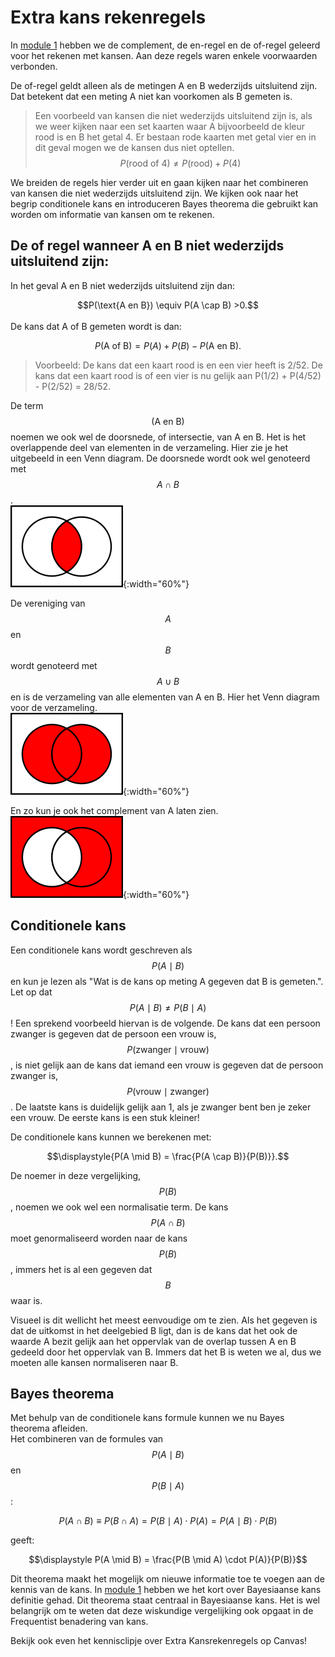 # Extra kans rekenregels

In [module 1](/module-1/kanstheorie) hebben we de complement, de en-regel en de of-regel geleerd voor het rekenen met kansen. Aan deze regels waren enkele voorwaarden verbonden. 

De of-regel geldt alleen als de metingen A en B wederzijds uitsluitend zijn. Dat betekent dat een meting A niet kan voorkomen als B gemeten is. 

> Een voorbeeld van kansen die niet wederzijds uitsluitend zijn is, als we weer kijken naar een set kaarten waar A bijvoorbeeld de kleur rood is en B het getal 4. Er bestaan rode kaarten met getal vier en in dit geval mogen we de kansen dus niet optellen. <br>
> $$P(\text{rood of 4}) \neq P(\text{rood}) + P(4)$$

We breiden de regels hier verder uit en gaan kijken naar het combineren van kansen die niet wederzijds uitsluitend zijn. We kijken ook naar het begrip conditionele kans en introduceren Bayes theorema die gebruikt kan worden om informatie van kansen om te rekenen. 


## De of regel wanneer A en B niet wederzijds uitsluitend zijn:
In het geval A en B niet wederzijds uitsluitend zijn dan:<br>
<center>$$P(\text{A en B}) \equiv P(A \cap B) >0.$$</center><br>
De kans dat A of B gemeten wordt is dan:

$$P(\text{A of B}) = P(A) + P(B) - P(\text{A en B}).$$

> Voorbeeld: De kans dat een kaart rood is en een vier heeft is 2/52. De kans dat een kaart rood is of een vier is nu gelijk aan P(1/2) + P(4/52) - P(2/52) = 28/52.

De term $$(\text{A en B})$$ noemen we ook wel de doorsnede, of intersectie, van A en B. Het is het overlappende deel van elementen in de verzameling. Hier<!--FIG , in Fig. \ref{fig:180px-Venn0001.svg},--> zie je het uitgebeeld in een Venn diagram. De doorsnede wordt ook wel genoteerd met $$A \cap B$$. <br>
![Doorsnede van A en B (bron wikipedia)](180px-Venn0001.svg.png){:width="60%"}


De vereniging van $$A$$ en $$B$$ wordt genoteerd met $$A \cup B$$ en is de verzameling van alle elementen van A en B. Hier<!--FIG , in Fig. \ref{fig:180px-Venn0111.svg}--> het Venn diagram voor de verzameling.<br>
![Doorsnede van A en B (bron wikipedia)](180px-Venn0111.svg.png){:width="60%"}


En zo kun je ook het complement van A laten zien<!--FIG , zie in Fig. \ref{fig:180px-Venn1010.svg}-->. <br>
![Complement van A (bron wikipedia)](180px-Venn1010.svg.png){:width="60%"}


## Conditionele kans
Een conditionele kans wordt geschreven als $$P(A \mid B)$$ en kun je lezen als "Wat is de kans op meting A gegeven dat B is gemeten.". Let op dat $$P(A \mid B)\neq P(B \mid A)$$! Een sprekend voorbeeld hiervan is de volgende. De kans dat een persoon zwanger is gegeven dat de persoon een vrouw is, $$P(\text{zwanger} \mid \text{vrouw})$$, is niet gelijk aan de kans dat iemand een vrouw is gegeven dat de persoon zwanger is, $$P(\text{vrouw} \mid \text{zwanger})$$. De laatste kans is duidelijk gelijk aan 1, als je zwanger bent ben je zeker een vrouw. De eerste kans is een stuk kleiner!

De conditionele kans kunnen we berekenen met: <br>

$$\displaystyle{P(A \mid B) = \frac{P(A \cap B)}{P(B)}}.$$

De noemer in deze vergelijking, $$P(B)$$, noemen we ook wel een normalisatie  term. De kans $$P(A \cap B)$$ moet genormaliseerd worden naar de kans $$P(B)$$, immers het is al een gegeven dat $$B$$ waar is. 

Visueel is dit wellicht het meest eenvoudige om te zien. Als het gegeven is dat de uitkomst in het deelgebied B ligt, dan is de kans dat het ook de waarde A bezit gelijk aan het oppervlak van de overlap tussen A en B gedeeld door het oppervlak van B. Immers dat het B is weten we al, dus we moeten alle kansen normaliseren naar B. 


## Bayes theorema
Met behulp van de conditionele kans formule kunnen we nu Bayes theorema afleiden. <br>
Het combineren van de formules van $$P(A \mid B)$$ en $$P(B \mid A)$$:

$$P(A \cap B) \equiv P(B \cap A) =  P(B \mid A) \cdot P(A) = P(A \mid B) \cdot P(B)$$ 

geeft:

$$\displaystyle P(A \mid B) = \frac{P(B \mid A) \cdot P(A)}{P(B)}$$

Dit theorema maakt het mogelijk om nieuwe informatie toe te voegen aan de kennis van de kans. In [module 1](/module-1/kanstheorie) hebben we het kort over Bayesiaanse kans definitie gehad. Dit theorema staat centraal in Bayesiaanse kans. Het is wel belangrijk om te weten dat deze wiskundige vergelijking ook opgaat in de Frequentist benadering van kans.  

Bekijk ook even het kennisclipje over Extra Kansrekenregels op Canvas!
